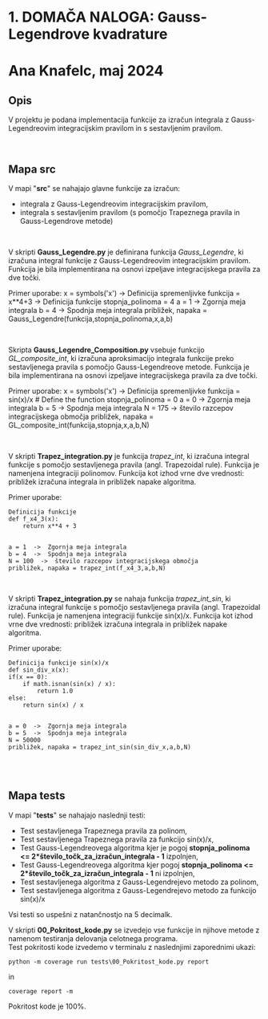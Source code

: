 # 1. DOMAČA NALOGA: Gauss-Legendrove kvadrature

# Ana Knafelc, maj 2024

## Opis

V projektu je podana implementacija funkcije za izračun integrala z Gauss-Legendreovim integracijskim pravilom in s sestavljenim pravilom.

<br/>


## Mapa src

V mapi "**src**" se nahajajo glavne funkcije za izračun:
- integrala z Gauss-Legendreovim integracijskim pravilom,
- integrala s sestavljenim pravilom (s pomočjo Trapeznega pravila in Gauss-Legendrove metode) 

<br/>

V skripti **Gauss_Legendre.py** je definirana funkcija *Gauss_Legendre*, ki izračuna integral funkcije z Gauss-Legendreovim integracijskim pravilom.
Funkcija je bila implementirana na osnovi izpeljave integracijskega pravila za dve točki.

Primer uporabe:
    x = symbols('x')  ->  Definicija spremenljivke
    funkcija = x**4+3  ->  Definicija funkcije
    stopnja_polinoma = 4
    a = 1  ->  Zgornja meja integrala
    b = 4  ->  Spodnja meja integrala
    približek, napaka = Gauss_Legendre(funkcija,stopnja_polinoma,x,a,b)

<br/>

Skripta **Gauss_Legendre_Composition.py** vsebuje funkcijo *GL_composite_int*, ki izračuna aproksimacijo integrala funkcije preko sestavljenega pravila s pomočjo Gauss-Legendreove metode.
Funkcija je bila implementirana na osnovi izpeljave integracijskega pravila za dve točki.

Primer uporabe:
    x = symbols('x')  ->  Definicija spremenljivke
    funkcija = sin(x)/x  # Define the function
    stopnja_polinoma = 0
    a = 0  ->  Zgornja meja integrala
    b = 5  ->  Spodnja meja integrala
    N = 175  ->  število razcepov integracijskega območja
    približek, napaka = GL_composite_int(funkcija,stopnja,x,a,b,N)


<br/>

V skripti **Trapez_integration.py** je funkcija *trapez_int*, ki izračuna integral funkcije s pomočjo sestavljenega pravila (angl. Trapezoidal rule).
Funkcija je namenjena integraciji polinomov. Funkcija kot izhod vrne dve vrednosti: približek izračuna integrala in približek napake algoritma.

Primer uporabe:

    Definicija funkcije
    def f_x4_3(x):
        return x**4 + 3


    a = 1  ->  Zgornja meja integrala
    b = 4  ->  Spodnja meja integrala
    N = 100  ->  število razcepov integracijskega območja
    približek, napaka = trapez_int(f_x4_3,a,b,N)

<br/>

V skripti **Trapez_integration.py** se nahaja funkcija *trapez_int_sin*, ki izračuna integral funkcije s pomočjo sestavljenega pravila (angl. Trapezoidal rule).
Funkcija je namenjena integraciji funkcije sin(x)/x. Funkcija kot izhod vrne dve vrednosti: približek izračuna integrala in približek napake algoritma.

Primer uporabe:

    Definicija funkcije sin(x)/x
    def sin_div_x(x):
    if(x == 0):     
        if math.isnan(sin(x) / x):
            return 1.0
    else:
        return sin(x) / x


    a = 0  ->  Zgornja meja integrala
    b = 5  ->  Spodnja meja integrala
    N = 50000
    približek, napaka = trapez_int_sin(sin_div_x,a,b,N)

<br/>
<br/>

## Mapa tests

V mapi "**tests**" se nahajajo naslednji testi:
- Test sestavljenega Trapeznega pravila za polinom,
- Test sestavljenega Trapeznega pravila za funkcijo sin(x)/x, 
- Test Gauss-Legendreovega algoritma kjer je pogoj **stopnja_polinoma <= 2*število_točk_za_izračun_integrala - 1** izpolnjen,
- Test Gauss-Legendreovega algoritma kjer pogoj **stopnja_polinoma <= 2*število_točk_za_izračun_integrala - 1** ni izpolnjen,
- Test sestavljenega algoritma z Gauss-Legendrejevo metodo za polinom,
- Test sestavljenega algoritma z Gauss-Legendrejevo metodo za funkcijo sin(x)/x

Vsi testi so uspešni z natančnostjo na 5 decimalk.
<br/>

V skripti **00_Pokritost_kode.py** se izvedejo vse funkcije in njihove metode z namenom testiranja delovanja celotnega programa.\
Test pokritosti kode izvedemo v terminalu z naslednjimi zaporednimi ukazi:
```shell
python -m coverage run tests\00_Pokritost_kode.py report
```
in
```shell
coverage report -m
```

Pokritost kode je 100%.
<br/>
